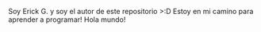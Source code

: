 Soy Erick G. y soy el autor de este repositorio >:D 
  Estoy en mi camino para aprender a programar!
  Hola mundo!

